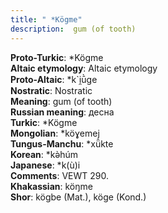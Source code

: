 ```yaml
---
title: " *Kögme"
description:  gum (of tooth)
---
```


<strong>Proto-Turkic</strong>:  *Kögme<br>
<strong>Altaic etymology</strong>:  Altaic etymology<br>
<strong> Proto-Altaic</strong>:  *k`i̯ū̀ge<br>
<strong>Nostratic</strong>:  Nostratic<br>
<strong>Meaning</strong>:  gum (of tooth)<br>
<strong>Russian meaning</strong>:  десна<br>
<strong>Turkic</strong>:  *Kögme<br>
<strong>Mongolian</strong>:  *köɣemej<br>
<strong>Tungus-Manchu</strong>:  *xǖkte<br>
<strong>Korean</strong>:  *kǝ̀húm<br>
<strong>Japanese</strong>:  *k(ù)i<br>
<strong>Comments</strong>:  VEWT 290.<br>
<strong>Khakassian</strong>:  köŋme<br>
<strong>Shor</strong>:  kögbe (Mat.), köge (Kond.)<br>


